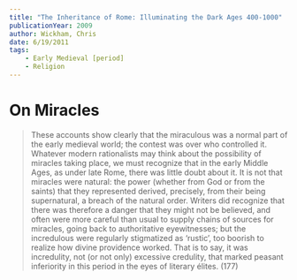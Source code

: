 ```yaml
---
title: "The Inheritance of Rome: Illuminating the Dark Ages 400-1000"
publicationYear: 2009
author: Wickham, Chris
date: 6/19/2011
tags:
    - Early Medieval [period]
    - Religion
---
```


# On Miracles

> These accounts show clearly that the miraculous was a normal part of the early medieval world; the contest was over who controlled it. Whatever modern rationalists may think about the possibility of miracles taking place, we must recognize that in the early Middle Ages, as under late Rome, there was little doubt about it. It is not that miracles were natural: the power (whether from God or from the saints) that they represented derived, precisely, from their being supernatural, a breach of the natural order. Writers did recognize that there was therefore a danger that they might not be believed, and often were more careful than usual to supply chains of sources for miracles, going back to authoritative eyewitnesses; but the incredulous were regularly stigmatized as ‘rustic’, too boorish to realize how divine providence worked. That is to say, it was incredulity, not (or not only) excessive credulity, that marked peasant inferiority in this period in the eyes of literary élites. (177)
